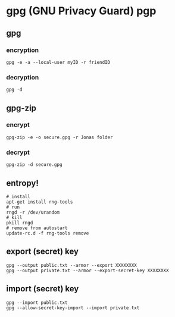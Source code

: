 # gpg (GNU Privacy Guard) pgp

## gpg
### encryption
    gpg -e -a --local-user myID -r friendID

### decryption
    gpg -d

## gpg-zip
### encrypt
    gpg-zip -e -o secure.gpg -r Jonas folder

### decrypt
    gpg-zip -d secure.gpg

## entropy!
    # install
    apt-get install rng-tools
    # run
    rngd -r /dev/urandom
    # kill
    pkill rngd
    # remove from autostart
    update-rc.d -f rng-tools remove
    
## export (secret) key
```
gpg --output public.txt --armor --export XXXXXXXX
gpg --output private.txt --armor --export-secret-key XXXXXXXX
```

## import (secret) key
	gpg --import public.txt
	gpg --allow-secret-key-import --import private.txt